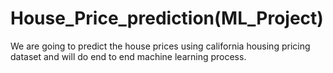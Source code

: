# House_Price_prediction(ML_Project)
We are going to predict the house prices using california housing pricing dataset and will do end to end machine learning process.

